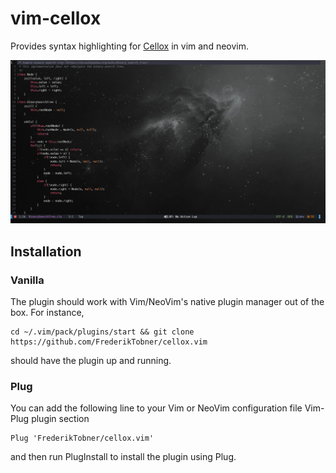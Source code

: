 # vim-cellox

Provides syntax highlighting for [Cellox](https://github.com/FrederikTobner/Cellox) in vim and neovim.

![Syntax Highlighting](./images/example.png)

## Installation

### Vanilla

The plugin should work with Vim/NeoVim's native plugin manager out of the box. For instance,

```
cd ~/.vim/pack/plugins/start && git clone https://github.com/FrederikTobner/cellox.vim

```

should have the plugin up and running.

### Plug

You can add the following line to your Vim or NeoVim configuration file Vim-Plug plugin section

```
Plug 'FrederikTobner/cellox.vim'
```
and then run PlugInstall to install the plugin using Plug.

